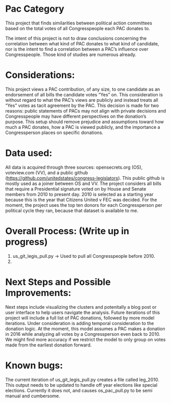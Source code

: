 # Pac Category

This project that finds similarities between political action committees based on the total votes of all Congresspeople each PAC donates to. 

The intent of this project is not to draw conclusions concerning the correlation between what kind of PAC donates to what kind of candidate, nor is the intent to find a correlation between a PAC’s influence over Congresspeople. Those kind of studies are numerous already. 

# Considerations: 
This project views a PAC contribution, of any size, to one candidate as an endorsement of all bills the candidate votes “Yes” on. This consideration is without regard to what the PAC’s views are publicly and instead treats all “Yes” votes as tacit agreement by the PAC. This decision is made for two reasons: public statements of PACs may not align with private decisions and Congresspeople may have different perspectives on the donation’s purpose. This setup should remove prejudice and assumptions toward how much a PAC donates, how a PAC is viewed publicly, and the importance a Congressperson places on specific donations.

# Data used:
All data is acquired through three sources: opensecrets.org (OS), voteview.com (VV), and a public github (https://github.com/unitedstates/congress-legislators). This public github is mostly used as a joiner between OS and VV. The project considers all bills that require a Presidential signature voted on by House and Senate members from 2010 to present day. 2010 is selected as a starting year because this is the year that Citizens United v FEC was decided. For the moment, the project uses the top ten donors for each Congressperson per political cycle they ran, because that dataset is available to me.

# Overall Process: (Write up in progress)
1. us_git_legis_pull.py -> Used to pull all Congresspeople before 2010.
2. 

# Next Steps and Possible Improvements:
Next steps include visualizing the clusters and potenitally a blog post or user interface to help users navigate the analysis. Future iterations of this project will include a full list of PAC donations, followed by more model iterations. Under consideration is adding temporal consideration to the donation logic. At the moment, this model assumes a PAC makes a donation in 2016 while analyzing all votes by a Congressperson even back to 2010. We might find more accuracy if we restrict the model to only group on votes made from the earliest donation forward. 

# Known bugs: 
The current iteration of us_git_legis_pull.py creates a file called leg_2010. This output needs to be updated to handle off year elections like special elections. Currently it does not, and causes os_pac_pull.py to be semi manual and cumbersome.

	

